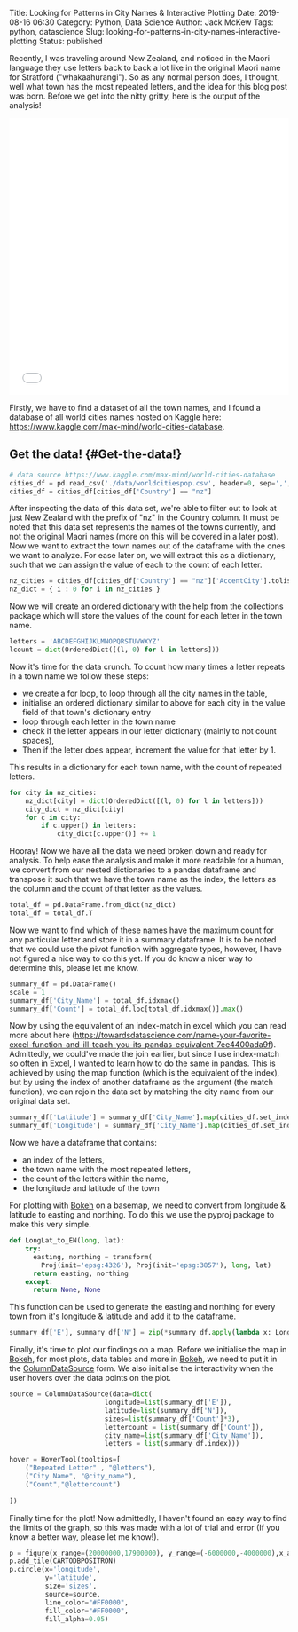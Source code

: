 Title: Looking for Patterns in City Names & Interactive Plotting
Date: 2019-08-16 06:30
Category: Python, Data Science
Author: Jack McKew
Tags: python, datascience
Slug: looking-for-patterns-in-city-names-interactive-plotting
Status: published

Recently, I was traveling around New Zealand, and noticed in the Maori language they use letters back to back a lot like in the original Maori name for Stratford ("whakaahurangi"). So as any normal person does, I thought, well what town has the most repeated letters, and the idea for this blog post was born. Before we get into the nitty gritty, here is the output of the analysis!

<iframe src="..\html\looking-for-patterns-in-city-names-interactive-plotting\NZ_City_Letter_Analysis.html"
    sandbox="allow-same-origin allow-scripts"
    width="100%"
    height="500"
    scrolling="no"
    seamless="seamless"
    frameborder="0">
</iframe>

Firstly, we have to find a dataset of all the town names, and I found a database of all world cities names hosted on Kaggle here: <https://www.kaggle.com/max-mind/world-cities-database>.

Get the data! {#Get-the-data!}
-------------

``` python
# data source https://www.kaggle.com/max-mind/world-cities-database
cities_df = pd.read_csv('./data/worldcitiespop.csv', header=0, sep=',', quotechar='"')
cities_df = cities_df[cities_df['Country'] == "nz"]
```

After inspecting the data of this data set, we're able to filter out to look at just New Zealand with the prefix of "nz" in the Country column. It must be noted that this data set represents the names of the towns currently, and not the original Maori names (more on this will be covered in a later post). Now we want to extract the town names out of the dataframe with the ones we want to analyze. For ease later on, we will extract this as a dictionary, such that we can assign the value of each to the count of each letter.

``` python
nz_cities = cities_df[cities_df['Country'] == "nz"]['AccentCity'].tolist()
nz_dict = { i : 0 for i in nz_cities }
```

Now we will create an ordered dictionary with the help from the collections package which will store the values of the count for each letter in the town name.

``` python
letters = 'ABCDEFGHIJKLMNOPQRSTUVWXYZ'
lcount = dict(OrderedDict([(l, 0) for l in letters]))
```

Now it's time for the data crunch. To count how many times a letter repeats in a town name we follow these steps:

-   we create a for loop, to loop through all the city names in the table,
-   initialise an ordered dictionary similar to above for each city in the value field of that town's dictionary entry
-   loop through each letter in the town name
-   check if the letter appears in our letter dictionary (mainly to not count spaces),
-   Then if the letter does appear, increment the value for that letter by 1.

This results in a dictionary for each town name, with the count of repeated letters.

``` python
for city in nz_cities:
    nz_dict[city] = dict(OrderedDict([(l, 0) for l in letters]))
    city_dict = nz_dict[city]
    for c in city:
        if c.upper() in letters:
            city_dict[c.upper()] += 1
```

Hooray! Now we have all the data we need broken down and ready for analysis. To help ease the analysis and make it more readable for a human, we convert from our nested dictionaries to a pandas dataframe and transpose it such that we have the town name as the index, the letters as the column and the count of that letter as the values.

``` python
total_df = pd.DataFrame.from_dict(nz_dict)
total_df = total_df.T
```

Now we want to find which of these names have the maximum count for any particular letter and store it in a summary dataframe. It is to be noted that we could use the pivot function with aggregate types, however, I have not figured a nice way to do this yet. If you do know a nicer way to determine this, please let me know.

``` python
summary_df = pd.DataFrame()
scale = 1
summary_df['City_Name'] = total_df.idxmax()
summary_df['Count'] = total_df.loc[total_df.idxmax()].max()
```

Now by using the equivalent of an index-match in excel which you can read more about here (<https://towardsdatascience.com/name-your-favorite-excel-function-and-ill-teach-you-its-pandas-equivalent-7ee4400ada9f>). Admittedly, we could've made the join earlier, but since I use index-match so often in Excel, I wanted to learn how to do the same in pandas. This is achieved by using the map function (which is the equivalent of the index), but by using the index of another dataframe as the argument (the match function), we can rejoin the data set by matching the city name from our original data set.

``` python
summary_df['Latitude'] = summary_df['City_Name'].map(cities_df.set_index(['AccentCity'])['Latitude'].to_dict()) * scale
summary_df['Longitude'] = summary_df['City_Name'].map(cities_df.set_index(['AccentCity'])['Longitude'].to_dict()) * scale
```

Now we have a dataframe that contains:

-   an index of the letters,
-   the town name with the most repeated letters,
-   the count of the letters within the name,
-   the longitude and latitude of the town

For plotting with [Bokeh](https://bokeh.pydata.org/en/latest/) on a basemap, we need to convert from longitude & latitude to easting and northing. To do this we use the pyproj package to make this very simple.

``` python
def LongLat_to_EN(long, lat):
    try:
      easting, northing = transform(
        Proj(init='epsg:4326'), Proj(init='epsg:3857'), long, lat)
      return easting, northing
    except:
      return None, None
```

This function can be used to generate the easting and northing for every town from it's longitude & latitude and add it to the dataframe.

``` python
summary_df['E'], summary_df['N'] = zip(*summary_df.apply(lambda x: LongLat_to_EN(x['Longitude'], x['Latitude']), axis=1))
```

Finally, it's time to plot our findings on a map. Before we initialise the map in [Bokeh](https://bokeh.pydata.org/en/latest/), for most plots, data tables and more in [Bokeh](https://bokeh.pydata.org/en/latest/), we need to put it in the [ColumnDataSource](https://bokeh.pydata.org/en/latest/docs/reference/models/sources.html) form. We also initialise the interactivity when the user hovers over the data points on the plot.

``` python
source = ColumnDataSource(data=dict(
                        longitude=list(summary_df['E']), 
                        latitude=list(summary_df['N']),
                        sizes=list(summary_df['Count']*3),
                        lettercount = list(summary_df['Count']),
                        city_name=list(summary_df['City_Name']),
                        letters = list(summary_df.index)))

hover = HoverTool(tooltips=[
    ("Repeated Letter" , "@letters"),
    ("City Name", "@city_name"),
    ("Count","@lettercount")
    
])
```

Finally time for the plot! Now admittedly, I haven't found an easy way to find the limits of the graph, so this was made with a lot of trial and error (If you know a better way, please let me know!).

``` python
p = figure(x_range=(20000000,17900000), y_range=(-6000000,-4000000),x_axis_type="mercator", y_axis_type="mercator",tools=[hover, 'wheel_zoom','save'])
p.add_tile(CARTODBPOSITRON)
p.circle(x='longitude',
         y='latitude', 
         size='sizes',
         source=source,
         line_color="#FF0000", 
         fill_color="#FF0000",
         fill_alpha=0.05)
```
